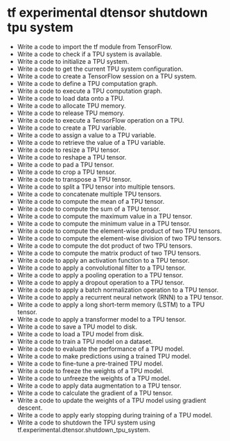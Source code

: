 # tf experimental dtensor shutdown tpu system

- Write a code to import the tf module from TensorFlow.
- Write a code to check if a TPU system is available.
- Write a code to initialize a TPU system.
- Write a code to get the current TPU system configuration.
- Write a code to create a TensorFlow session on a TPU system.
- Write a code to define a TPU computation graph.
- Write a code to execute a TPU computation graph.
- Write a code to load data onto a TPU.
- Write a code to allocate TPU memory.
- Write a code to release TPU memory.
- Write a code to execute a TensorFlow operation on a TPU.
- Write a code to create a TPU variable.
- Write a code to assign a value to a TPU variable.
- Write a code to retrieve the value of a TPU variable.
- Write a code to resize a TPU tensor.
- Write a code to reshape a TPU tensor.
- Write a code to pad a TPU tensor.
- Write a code to crop a TPU tensor.
- Write a code to transpose a TPU tensor.
- Write a code to split a TPU tensor into multiple tensors.
- Write a code to concatenate multiple TPU tensors.
- Write a code to compute the mean of a TPU tensor.
- Write a code to compute the sum of a TPU tensor.
- Write a code to compute the maximum value in a TPU tensor.
- Write a code to compute the minimum value in a TPU tensor.
- Write a code to compute the element-wise product of two TPU tensors.
- Write a code to compute the element-wise division of two TPU tensors.
- Write a code to compute the dot product of two TPU tensors.
- Write a code to compute the matrix product of two TPU tensors.
- Write a code to apply an activation function to a TPU tensor.
- Write a code to apply a convolutional filter to a TPU tensor.
- Write a code to apply a pooling operation to a TPU tensor.
- Write a code to apply a dropout operation to a TPU tensor.
- Write a code to apply a batch normalization operation to a TPU tensor.
- Write a code to apply a recurrent neural network (RNN) to a TPU tensor.
- Write a code to apply a long short-term memory (LSTM) to a TPU tensor.
- Write a code to apply a transformer model to a TPU tensor.
- Write a code to save a TPU model to disk.
- Write a code to load a TPU model from disk.
- Write a code to train a TPU model on a dataset.
- Write a code to evaluate the performance of a TPU model.
- Write a code to make predictions using a trained TPU model.
- Write a code to fine-tune a pre-trained TPU model.
- Write a code to freeze the weights of a TPU model.
- Write a code to unfreeze the weights of a TPU model.
- Write a code to apply data augmentation to a TPU tensor.
- Write a code to calculate the gradient of a TPU tensor.
- Write a code to update the weights of a TPU model using gradient descent.
- Write a code to apply early stopping during training of a TPU model.
- Write a code to shutdown the TPU system using tf.experimental.dtensor.shutdown_tpu_system.